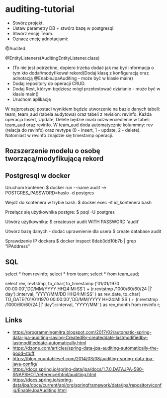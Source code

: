 # auditing-tutorial
- Stwórz projekt. 
- Ustaw parametry DB + stwórz bazę w postgresql
- Stwórz encję Team.
- Oznacz encję adnotacjami:

@Audited

@EntityListeners(AuditingEntityListener.class)

- (To nie jest potrzebne, dopiero trzeba dodać jak ma być informacja o tym kto dodał/modyfikował rekord)Dodaj klasę z konfiguracją oraz adnotacją @EnableJpaAuditing - może być w klasie main()
- Dodaj repository do operacji CRUD.
- Dodaj Rest, którym będziesz mógł przetestować działanie - może być w klasie main()
- Uruchom aplikację

W najprostszej postaci wynikiem będzie utworzenie na bazie danych tabeli: team, team_aud (tabela audytowa) oraz tabeli z revision: revinfo.
Każda operacja Insert, Update, Delete będzie miała odzwierciedlenie w tabeli team_aud oraz revinfo.
W team_aud doda automatycznie kolummny: rev (relacja do revinfo) oraz revtype (0 - insert, 1 - update, 2 - delete).
Natomiast w revinfo znajdzie się timestamp operacji. 


## Rozszerzenie modelu o osobę tworzącą/modyfikującą rekord

## Postgresql w docker

Uruchom kontener: 
$ docker run --name audit -e POSTGRES_PASSWORD=haslo -d postgres

Wejdź do kontenera w trybie bash: 
$ docker exec -it id_kontenera bash

Przełącz się użytkownika postgre: 
$ psql -U postgres

Utwórz użytkownika:
$ createuser audit WITH PASSWORD 'audit'

Utwórz bazę danych - dodać uprawnienie dla usera
$ create database audit

Sprawdzenie IP dockera
$ docker inspect 8dab3dd10b7b | grep "IPAddress"

## SQL

select * from revinfo;
select * from team;
select * from team_aud;


select rev, revtstmp,
  to_char(
    to_timestamp ('01/01/1970 00:00:00','DD/MM/YYYY HH24:MI:SS')
    + (r.revtstmp /1000/60/60/24 ||' day')::interval, 'YYYY/MM/DD HH24:MI:SS'
  ) as rev_date, 
  to_char(
    TO_DATE('01/01/1970 00:00:00','DD/MM/YYYY HH24:MI:SS') 
    + (r.revtstmp /1000/60/60/24 ||' day')::interval, 'YYYY/MM'
  ) as rev_month 
from revinfo r;

## Links
- https://programmingmitra.blogspot.com/2017/02/automatic-spring-data-jpa-auditing-saving-CreatedBy-createddate-lastmodifiedby-lastmodifieddate-automatically.html 
- https://dzone.com/articles/spring-data-jpa-auditing-automatically-the-good-stuff
- https://blog.countableset.com/2014/03/08/auditing-spring-data-jpa-java-config/
- https://docs.spring.io/spring-data/jpa/docs/1.7.0.DATAJPA-580-SNAPSHOT/reference/html/auditing.html
- https://docs.spring.io/spring-data/jpa/docs/current/api/org/springframework/data/jpa/repository/config/EnableJpaAuditing.html
